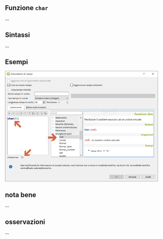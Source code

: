 ## Funzione `char`

--

## Sintassi

--

## Esempi

<img src="/img/stringhe_di_testo/char/char1.png">

## nota bene

--

## osservazioni

--
